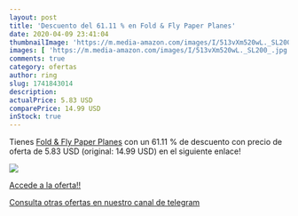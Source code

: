 ```yaml
---
layout: post
title: 'Descuento del 61.11 % en Fold & Fly Paper Planes'
date: 2020-04-09 23:41:04
thumbnailImage: 'https://m.media-amazon.com/images/I/513vXm520wL._SL200_.jpg'
images: [ 'https://m.media-amazon.com/images/I/513vXm520wL._SL200_.jpg' ]
comments: true
category: ofertas
author: ring
slug: 1741843014
description:
actualPrice: 5.83 USD
comparePrice: 14.99 USD
inStock: true
---
```


Tienes [Fold & Fly Paper Planes](https://www.amazon.com/dp/1741843014/?tag=redken08-20) con un 61.11 % de descuento con precio de oferta de 5.83 USD (original: 14.99 USD) en el siguiente enlace!

[![](https://m.media-amazon.com/images/I/513vXm520wL._SL200_.jpg)](https://www.amazon.com/dp/1741843014/?tag=redken08-20)

[Accede a la oferta!!](https://www.amazon.com/dp/1741843014/?tag=redken08-20)

[Consulta otras ofertas en nuestro canal de telegram](https://t.me/s/ofertas25)
